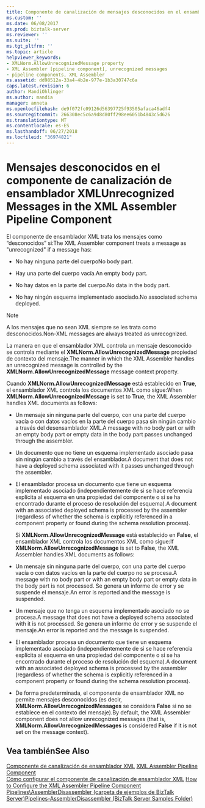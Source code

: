 ```yaml
---
title: Componente de canalización de mensajes desconocidos en el ensamblador XML | Microsoft Docs
ms.custom: ''
ms.date: 06/08/2017
ms.prod: biztalk-server
ms.reviewer: ''
ms.suite: ''
ms.tgt_pltfrm: ''
ms.topic: article
helpviewer_keywords:
- XMLNorm.AllowUnrecognizedMessage property
- XML Assembler [pipeline component], unrecognized messages
- pipeline components, XML Assembler
ms.assetid: dd98512a-33a4-4b2e-977e-1b3a30747c6a
caps.latest.revision: 6
author: MandiOhlinger
ms.author: mandia
manager: anneta
ms.openlocfilehash: de9f072fc09126d56397725f93505afaca46adf4
ms.sourcegitcommit: 266308ec5c6a9d8d80ff298ee6051b4843c5d626
ms.translationtype: MT
ms.contentlocale: es-ES
ms.lasthandoff: 06/27/2018
ms.locfileid: "36974821"
---
```

# <a name="unrecognized-messages-in-the-xml-assembler-pipeline-component"></a><span data-ttu-id="492eb-102">Mensajes desconocidos en el componente de canalización de ensamblador XML</span><span class="sxs-lookup"><span data-stu-id="492eb-102">Unrecognized Messages in the XML Assembler Pipeline Component</span></span>
<span data-ttu-id="492eb-103">El componente de ensamblador XML trata los mensajes como “desconocidos” si:</span><span class="sxs-lookup"><span data-stu-id="492eb-103">The XML Assembler component treats a message as "unrecognized" if a message has:</span></span>  
  
-   <span data-ttu-id="492eb-104">No hay ninguna parte del cuerpo</span><span class="sxs-lookup"><span data-stu-id="492eb-104">No body part.</span></span>  
  
-   <span data-ttu-id="492eb-105">Hay una parte del cuerpo vacía.</span><span class="sxs-lookup"><span data-stu-id="492eb-105">An empty body part.</span></span>  
  
-   <span data-ttu-id="492eb-106">No hay datos en la parte del cuerpo.</span><span class="sxs-lookup"><span data-stu-id="492eb-106">No data in the body part.</span></span>  
  
-   <span data-ttu-id="492eb-107">No hay ningún esquema implementado asociado.</span><span class="sxs-lookup"><span data-stu-id="492eb-107">No associated schema deployed.</span></span>  
  
> [!NOTE]
>  <span data-ttu-id="492eb-108">A los mensajes que no sean XML siempre se les trata como desconocidos.</span><span class="sxs-lookup"><span data-stu-id="492eb-108">Non-XML messages are always treated as unrecognized.</span></span>  
  
 <span data-ttu-id="492eb-109">La manera en que el ensamblador XML controla un mensaje desconocido se controla mediante el **XMLNorm.AllowUnrecognizedMessage** propiedad de contexto del mensaje.</span><span class="sxs-lookup"><span data-stu-id="492eb-109">The manner in which the XML Assembler handles an unrecognized message is controlled by the **XMLNorm.AllowUnrecognizedMessage** message context property.</span></span>  
  
 <span data-ttu-id="492eb-110">Cuando **XMLNorm.AllowUnrecognizedMessage** está establecido en **True**, el ensamblador XML controla los documentos XML como sigue:</span><span class="sxs-lookup"><span data-stu-id="492eb-110">When **XMLNorm.AllowUnrecognizedMessage** is set to **True**, the XML Assembler handles XML documents as follows:</span></span>  
  
- <span data-ttu-id="492eb-111">Un mensaje sin ninguna parte del cuerpo, con una parte del cuerpo vacía o con datos vacíos en la parte del cuerpo pasa sin ningún cambio a través del desensamblador XML.</span><span class="sxs-lookup"><span data-stu-id="492eb-111">A message with no body part or with an empty body part or empty data in the body part passes unchanged through the assembler.</span></span>  
  
- <span data-ttu-id="492eb-112">Un documento que no tiene un esquema implementado asociado pasa sin ningún cambio a través del ensamblador.</span><span class="sxs-lookup"><span data-stu-id="492eb-112">A document that does not have a deployed schema associated with it passes unchanged through the assembler.</span></span>  
  
- <span data-ttu-id="492eb-113">El ensamblador procesa un documento que tiene un esquema implementado asociado (independientemente de si se hace referencia explícita al esquema en una propiedad del componente o si se ha encontrado durante el proceso de resolución del esquema).</span><span class="sxs-lookup"><span data-stu-id="492eb-113">A document with an associated deployed schema is processed by the assembler (regardless of whether the schema is explicitly referenced in a component property or found during the schema resolution process).</span></span>  
  
  <span data-ttu-id="492eb-114">Si **XMLNorm.AllowUnrecognizedMessage** está establecido en **False**, el ensamblador XML controla los documentos XML como sigue:</span><span class="sxs-lookup"><span data-stu-id="492eb-114">If **XMLNorm.AllowUnrecognizedMessage** is set to **False**, the XML Assembler handles XML documents as follows:</span></span>  
  
- <span data-ttu-id="492eb-115">Un mensaje sin ninguna parte del cuerpo, con una parte del cuerpo vacía o con datos vacíos en la parte del cuerpo no se procesa.</span><span class="sxs-lookup"><span data-stu-id="492eb-115">A message with no body part or with an empty body part or empty data in the body part is not processed.</span></span> <span data-ttu-id="492eb-116">Se genera un informe de error y se suspende el mensaje.</span><span class="sxs-lookup"><span data-stu-id="492eb-116">An error is reported and the message is suspended.</span></span>  
  
- <span data-ttu-id="492eb-117">Un mensaje que no tenga un esquema implementado asociado no se procesa.</span><span class="sxs-lookup"><span data-stu-id="492eb-117">A message that does not have a deployed schema associated with it is not processed.</span></span> <span data-ttu-id="492eb-118">Se genera un informe de error y se suspende el mensaje.</span><span class="sxs-lookup"><span data-stu-id="492eb-118">An error is reported and the message is suspended.</span></span>  
  
- <span data-ttu-id="492eb-119">El ensamblador procesa un documento que tiene un esquema implementado asociado (independientemente de si se hace referencia explícita al esquema en una propiedad del componente o si se ha encontrado durante el proceso de resolución del esquema).</span><span class="sxs-lookup"><span data-stu-id="492eb-119">A document with an associated deployed schema is processed by the assembler (regardless of whether the schema is explicitly referenced in a component property or found during the schema resolution process).</span></span>  
  
- <span data-ttu-id="492eb-120">De forma predeterminada, el componente de ensamblador XML no permite mensajes desconocidos (es decir, **XMLNorm.AllowUnrecognizedMessages** se considera **False** si no se establece en el contexto del mensaje).</span><span class="sxs-lookup"><span data-stu-id="492eb-120">By default, the XML Assembler component does not allow unrecognized messages (that is, **XMLNorm.AllowUnrecognizedMessages** is considered **False** if it is not set on the message context).</span></span>  
  
## <a name="see-also"></a><span data-ttu-id="492eb-121">Vea también</span><span class="sxs-lookup"><span data-stu-id="492eb-121">See Also</span></span>  
 <span data-ttu-id="492eb-122">[Componente de canalización de ensamblador XML](../core/xml-assembler-pipeline-component.md) </span><span class="sxs-lookup"><span data-stu-id="492eb-122">[XML Assembler Pipeline Component](../core/xml-assembler-pipeline-component.md) </span></span>  
 <span data-ttu-id="492eb-123">[Cómo configurar el componente de canalización de ensamblador XML](../core/how-to-configure-the-xml-assembler-pipeline-component.md) </span><span class="sxs-lookup"><span data-stu-id="492eb-123">[How to Configure the XML Assembler Pipeline Component](../core/how-to-configure-the-xml-assembler-pipeline-component.md) </span></span>  
 [<span data-ttu-id="492eb-124">Pipelines\AssemblerDisassembler (carpeta de ejemplos de BizTalk Server)</span><span class="sxs-lookup"><span data-stu-id="492eb-124">Pipelines-AssemblerDisassembler (BizTalk Server Samples Folder)</span></span>](../core/pipelines-assemblerdisassembler-biztalk-server-samples-folder.md)